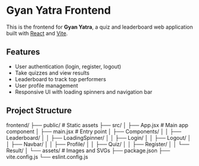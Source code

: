 # Gyan Yatra Frontend

This is the frontend for **Gyan Yatra**, a quiz and leaderboard web application built with [React](https://react.dev/) and [Vite](https://vitejs.dev/).

## Features

- User authentication (login, register, logout)
- Take quizzes and view results
- Leaderboard to track top performers
- User profile management
- Responsive UI with loading spinners and navigation bar

## Project Structure

frontend/ 
├── public/ # Static assets
├── src/ │ 
├── App.jsx # Main app component │ ├── main.jsx # Entry point │ ├── Components/ │ │ ├── Leaderboard/ │ │ ├── LoadingSpinner/ │ │ ├── Login/ │ │ ├── Logout/ │ │ ├── Navbar/ │ │ ├── Profile/ │ │ ├── Quiz/ │ │ ├── Register/ │ │ └── Result/ │ └── assets/ # Images and SVGs ├── package.json ├── vite.config.js └── eslint.config.js